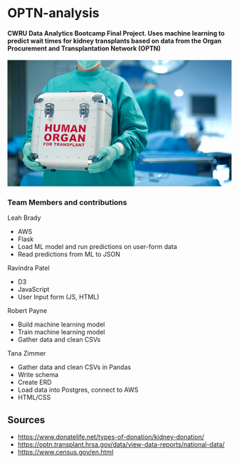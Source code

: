 # OPTN-analysis
#### CWRU Data Analytics Bootcamp Final Project. Uses machine learning to predict wait times for kidney transplants based on data from the Organ Procurement and Transplantation Network (OPTN)

![](images/Organ.png)

### Team Members and contributions

Leah Brady
  * AWS
  * Flask
  * Load ML model and run predictions on user-form data
  * Read predictions from ML to JSON
  
Ravindra Patel
  * D3
  * JavaScript
  * User Input form (JS, HTML)
  
Robert Payne
  * Build machine learning model
  * Train machine learning model
  * Gather data and clean CSVs
  
Tana Zimmer
  * Gather data and clean CSVs in Pandas
  * Write schema
  * Create ERD
  * Load data into Postgres, connect to AWS
  * HTML/CSS
  
## Sources
  * https://www.donatelife.net/types-of-donation/kidney-donation/
  * https://optn.transplant.hrsa.gov/data/view-data-reports/national-data/
  * https://www.census.gov/en.html
